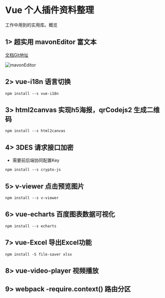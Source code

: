 # Vue 个人插件资料整理

工作中用到的实用库。概览

## 1> 超实用 mavonEditor 富文本

[文档Git地址](https://github.com/hinesboy/mavonEditor)

![mavonEditor](http://120.79.222.255/icon-mavonEditor.png)

## 2> vue-i18n 语言切换

`npm install --s vue-i18n`

## 3> html2canvas 实现h5海报，qrCodejs2 生成二维码

`npm install --s html2canvas`

## 4> 3DES 请求接口加密

- 需要前后端协同配置Key

`npm install --s crypto-js`

## 5> v-viewer 点击预览图片

`npm install --s v-viewer`

## 6> vue-echarts 百度图表数据可视化

`npm install --s echarts`

## 7> vue-Excel 导出Excel功能

`npm install -S file-saver xlsx`

## 8> vue-video-player 视频播放

## 9> webpack -require.context() 路由分区